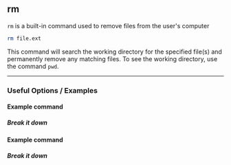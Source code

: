 rm
-------

`rm` is a built-in command used to remove files from the user's computer

~~~ bash
rm file.ext
~~~

This command will search the working directory for the specified file(s) and permanently
remove any matching files. To see the working directory, use the command `pwd`.

---

### Useful Options / Examples

#### Example command

##### Break it down

#### Example command

##### Break it down
